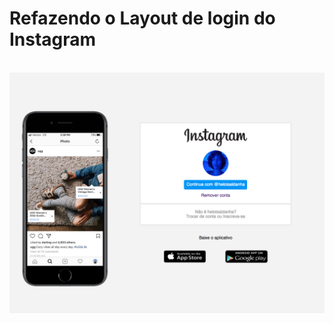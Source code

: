 <h1> Refazendo o Layout de login do Instagram </h1>
<br>
<a href="https://raw.githubusercontent.com/heloisaldanha/CSS/main/Layout%20Instagram%20CSS/instagram.png">
  <img src="https://raw.githubusercontent.com/heloisaldanha/CSS/main/Layout%20Instagram%20CSS/instagram.png">
</a>
